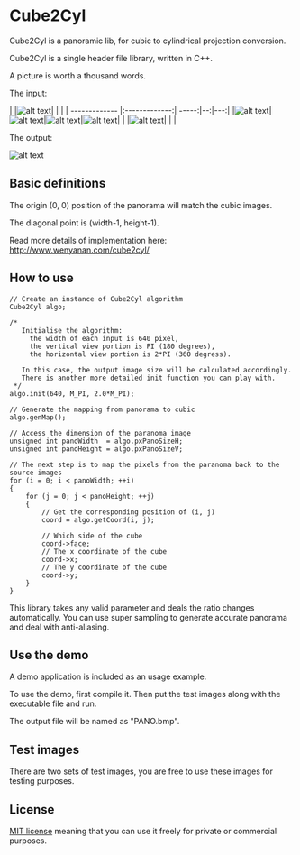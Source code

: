 # Cube2Cyl

Cube2Cyl is a panoramic lib, for cubic to cylindrical projection conversion.

Cube2Cyl is a single header file library, written in C++.

A picture is worth a thousand words.

The input:

| |![alt text](http://paulbourke.net//geometry/transformationprojection/t_test1_00000.jpg)| | |
| ------------- |:-------------:| -----:|--:|---:|
|![alt text](http://paulbourke.net//geometry/transformationprojection/l_test1_00000.jpg)|![alt text](http://paulbourke.net//geometry/transformationprojection/f_test1_00000.jpg)|![alt text](http://paulbourke.net//geometry/transformationprojection/r_test1_00000.jpg)|![alt text](http://paulbourke.net//geometry/transformationprojection/b_test1_00000.jpg)|
| |![alt text](http://paulbourke.net//geometry/transformationprojection/d_test1_00000.jpg)| | |

The output:

![alt text](http://paulbourke.net//geometry/transformationprojection/test1_00000.jpg)

## Basic definitions

The origin (0, 0) position of the panorama will match the cubic images.

The diagonal point is (width-1, height-1).

Read more details of implementation here: http://www.wenyanan.com/cube2cyl/


## How to use


    // Create an instance of Cube2Cyl algorithm
    Cube2Cyl algo;

    /*
       Initialise the algorithm:
         the width of each input is 640 pixel,
         the vertical view portion is PI (180 degrees),
         the horizontal view portion is 2*PI (360 degress).

       In this case, the output image size will be calculated accordingly.
       There is another more detailed init function you can play with.
     */
    algo.init(640, M_PI, 2.0*M_PI);
    
    // Generate the mapping from panorama to cubic
    algo.genMap();
    
    // Access the dimension of the paranoma image
    unsigned int panoWidth  = algo.pxPanoSizeH;
    unsigned int panoHeight = algo.pxPanoSizeV;
    
    // The next step is to map the pixels from the paranoma back to the source images
    for (i = 0; i < panoWidth; ++i)
    {
        for (j = 0; j < panoHeight; ++j)
        {
            // Get the corresponding position of (i, j)
            coord = algo.getCoord(i, j);

            // Which side of the cube
            coord->face;
            // The x coordinate of the cube
            coord->x;
            // The y coordinate of the cube
            coord->y;
        }
    }


This library takes any valid parameter and deals the ratio changes automatically. You can use super sampling to generate accurate panorama and deal with anti-aliasing.


## Use the demo

A demo application is included as an usage example.

To use the demo, first compile it. Then put the test images along with the executable file and run.

The output file will be named as "PANO.bmp".


## Test images

There are two sets of test images, you are free to use these images for testing purposes.


## License

[MIT license](https://github.com/madwyn/Cube2Cyl/blob/master/LICENSE) meaning that you can use it freely for private or commercial purposes.
